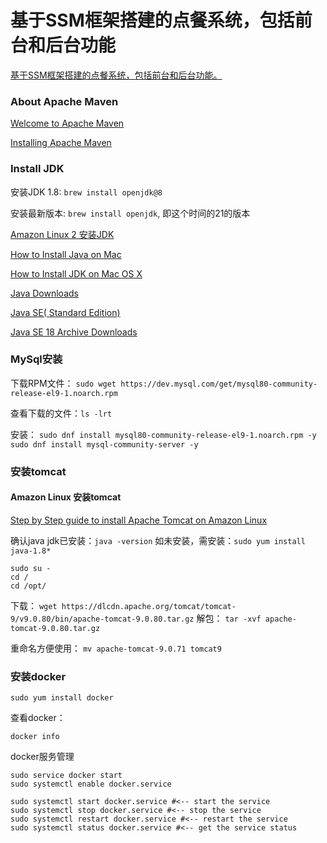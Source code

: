 # 基于SSM框架搭建的点餐系统，包括前台和后台功能

[基于SSM框架搭建的点餐系统，包括前台和后台功能。](https://github.com/CodingLink/meal_ordering_system)


### About Apache Maven

[Welcome to Apache Maven](https://maven.apache.org/)

[Installing Apache Maven](https://maven.apache.org/install.html)

### Install JDK


安装JDK 1.8: `brew install openjdk@8`

安装最新版本: `brew install openjdk`, 即这个时间的21的版本

[Amazon Linux 2 安装JDK](https://docs.aws.amazon.com/zh_tw/corretto/latest/corretto-8-ug/amazon-linux-install.html)

[How to Install Java on Mac](https://phoenixnap.com/kb/install-java-macos)

[How to Install JDK on Mac OS X](https://learn.saylor.org/mod/book/view.php?id=26799&chapterid=2446)

[Java Downloads](https://www.oracle.com/java/technologies/downloads/)

[Java SE( Standard Edition)](https://www.oracle.com/java/technologies/java-se-glance.html)

[Java SE 18 Archive Downloads](https://www.oracle.com/java/technologies/javase/jdk18-archive-downloads.html)


### MySql安装

下载RPM文件：
`sudo wget https://dev.mysql.com/get/mysql80-community-release-el9-1.noarch.rpm `

查看下载的文件：`ls -lrt`

安装：
`sudo dnf install mysql80-community-release-el9-1.noarch.rpm -y`
`sudo dnf install mysql-community-server -y`

### 安装tomcat

#### Amazon Linux 安装tomcat
[Step by Step guide to install Apache Tomcat on Amazon Linux](https://medium.com/@raguyazhin/step-by-step-guide-to-install-apache-tomcat-on-amazon-linux-120748a151a9)

确认java jdk已安装：`java -version`
如未安装，需安装：`sudo yum install java-1.8*`

```
sudo su -
cd /
cd /opt/
```
下载：
`wget https://dlcdn.apache.org/tomcat/tomcat-9/v9.0.80/bin/apache-tomcat-9.0.80.tar.gz`
解包：
`tar -xvf apache-tomcat-9.0.80.tar.gz`

重命名方便使用：
`mv apache-tomcat-9.0.71 tomcat9`



### 安装docker

`sudo yum install docker`

查看docker：

`docker info`

docker服务管理

```
sudo service docker start
sudo systemctl enable docker.service

sudo systemctl start docker.service #<-- start the service
sudo systemctl stop docker.service #<-- stop the service
sudo systemctl restart docker.service #<-- restart the service
sudo systemctl status docker.service #<-- get the service status
```